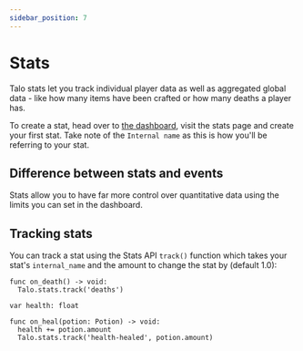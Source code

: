 ```yaml
---
sidebar_position: 7
---
```


# Stats

Talo stats let you track individual player data as well as aggregated global data - like how many items have been crafted or how many deaths a player has.

To create a stat, head over to [the dashboard](https://dashboard.trytalo.com), visit the stats page and create your first stat. Take note of the `Internal name` as this is how you'll be referring to your stat.

## Difference between stats and events

Stats allow you to have far more control over quantitative data using the limits you can set in the dashboard.

## Tracking stats

You can track a stat using the Stats API `track()` function which takes your stat's `internal_name` and the amount to change the stat by (default 1.0):

```gdscript title="player.gd"
func on_death() -> void:
  Talo.stats.track('deaths')
```

```gdscript title="player_potion.gd"
var health: float

func on_heal(potion: Potion) -> void:
  health += potion.amount
  Talo.stats.track('health-healed', potion.amount)
```
